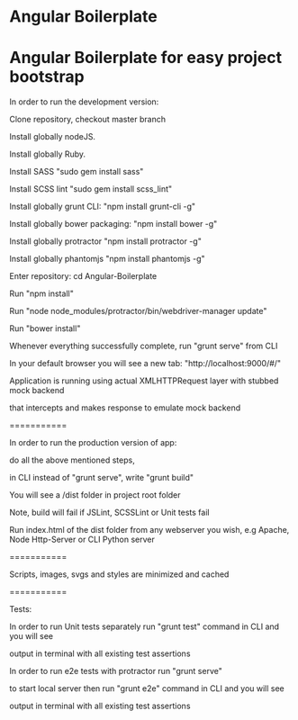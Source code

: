 Angular Boilerplate
==========

Angular Boilerplate for easy project bootstrap
==========

In order to run the development version:

Clone repository, checkout master branch

Install globally nodeJS.

Install globally Ruby.

Install SASS "sudo gem install sass"

Install SCSS lint "sudo gem install scss_lint"

Install globally grunt CLI: "npm install grunt-cli -g"

Install globally bower packaging: "npm install bower -g"

Install globally protractor "npm install protractor -g"

Install globally phantomjs "npm install phantomjs -g"

Enter repository: cd Angular-Boilerplate

Run "npm install"

Run "node node_modules/protractor/bin/webdriver-manager update" 

Run "bower install"

Whenever everything successfully complete, run "grunt serve" from CLI

In your default browser you will see a new tab: "http://localhost:9000/#/"

Application is running using actual XMLHTTPRequest layer with stubbed mock backend

that intercepts and makes response to emulate mock backend

===========

In order to run the production version of app:

do all the above mentioned steps,

in CLI instead of "grunt serve", write "grunt build"

You will see a /dist folder in project root folder

Note, build will fail if JSLint, SCSSLint or Unit tests fail

Run index.html of the dist folder from any webserver you wish, e.g Apache, Node Http-Server or CLI Python server

===========

Scripts, images, svgs and styles are minimized and cached

===========

Tests:

In order to run Unit tests separately run "grunt test" command in CLI and you will see

output in terminal with all existing test assertions

In order to run e2e tests with protractor run "grunt serve"

to start local server then run "grunt e2e" command in CLI and you will see

output in terminal with all existing test assertions
